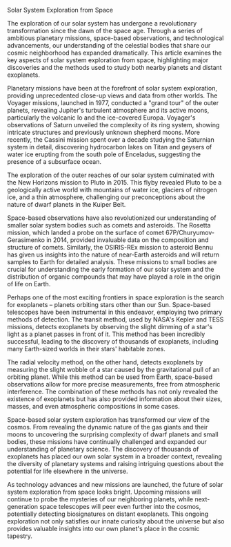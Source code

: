 Solar System Exploration from Space

The exploration of our solar system has undergone a revolutionary transformation since the dawn of the space age. Through a series of ambitious planetary missions, space-based observations, and technological advancements, our understanding of the celestial bodies that share our cosmic neighborhood has expanded dramatically. This article examines the key aspects of solar system exploration from space, highlighting major discoveries and the methods used to study both nearby planets and distant exoplanets.

Planetary missions have been at the forefront of solar system exploration, providing unprecedented close-up views and data from other worlds. The Voyager missions, launched in 1977, conducted a "grand tour" of the outer planets, revealing Jupiter's turbulent atmosphere and its active moons, particularly the volcanic Io and the ice-covered Europa. Voyager's observations of Saturn unveiled the complexity of its ring system, showing intricate structures and previously unknown shepherd moons. More recently, the Cassini mission spent over a decade studying the Saturnian system in detail, discovering hydrocarbon lakes on Titan and geysers of water ice erupting from the south pole of Enceladus, suggesting the presence of a subsurface ocean.

The exploration of the outer reaches of our solar system culminated with the New Horizons mission to Pluto in 2015. This flyby revealed Pluto to be a geologically active world with mountains of water ice, glaciers of nitrogen ice, and a thin atmosphere, challenging our preconceptions about the nature of dwarf planets in the Kuiper Belt.

Space-based observations have also revolutionized our understanding of smaller solar system bodies such as comets and asteroids. The Rosetta mission, which landed a probe on the surface of comet 67P/Churyumov-Gerasimenko in 2014, provided invaluable data on the composition and structure of comets. Similarly, the OSIRIS-REx mission to asteroid Bennu has given us insights into the nature of near-Earth asteroids and will return samples to Earth for detailed analysis. These missions to small bodies are crucial for understanding the early formation of our solar system and the distribution of organic compounds that may have played a role in the origin of life on Earth.

Perhaps one of the most exciting frontiers in space exploration is the search for exoplanets – planets orbiting stars other than our Sun. Space-based telescopes have been instrumental in this endeavor, employing two primary methods of detection. The transit method, used by NASA's Kepler and TESS missions, detects exoplanets by observing the slight dimming of a star's light as a planet passes in front of it. This method has been incredibly successful, leading to the discovery of thousands of exoplanets, including many Earth-sized worlds in their stars' habitable zones.

The radial velocity method, on the other hand, detects exoplanets by measuring the slight wobble of a star caused by the gravitational pull of an orbiting planet. While this method can be used from Earth, space-based observations allow for more precise measurements, free from atmospheric interference. The combination of these methods has not only revealed the existence of exoplanets but has also provided information about their sizes, masses, and even atmospheric compositions in some cases.

Space-based solar system exploration has transformed our view of the cosmos. From revealing the dynamic nature of the gas giants and their moons to uncovering the surprising complexity of dwarf planets and small bodies, these missions have continually challenged and expanded our understanding of planetary science. The discovery of thousands of exoplanets has placed our own solar system in a broader context, revealing the diversity of planetary systems and raising intriguing questions about the potential for life elsewhere in the universe.

As technology advances and new missions are launched, the future of solar system exploration from space looks bright. Upcoming missions will continue to probe the mysteries of our neighboring planets, while next-generation space telescopes will peer even further into the cosmos, potentially detecting biosignatures on distant exoplanets. This ongoing exploration not only satisfies our innate curiosity about the universe but also provides valuable insights into our own planet's place in the cosmic tapestry.